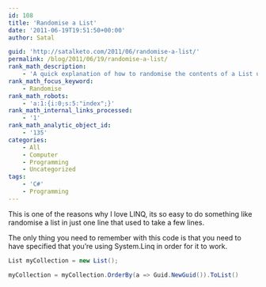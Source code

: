 ```yaml
---
id: 108
title: 'Randomise a List'
date: '2011-06-19T19:51:50+00:00'
author: Satal

guid: 'http://satalketo.com/2011/06/randomise-a-list/'
permalink: /blog/2011/06/19/randomise-a-list/
rank_math_description:
    - 'A quick explanation of how to randomise the contents of a List using LINQ'
rank_math_focus_keyword:
    - Randomise
rank_math_robots:
    - 'a:1:{i:0;s:5:"index";}'
rank_math_internal_links_processed:
    - '1'
rank_math_analytic_object_id:
    - '135'
categories:
    - All
    - Computer
    - Programming
    - Uncategorized
tags:
    - 'C#'
    - Programming
---
```


This is one of the reasons why I love LINQ, its so easy to do something like randomise a list in just one line that used to take a few lines.

The only thing you need to remember with this code is that you need to have specified that you’re using System.Linq in order for it to work.

```csharp
List myCollection = new List();

myCollection = myCollection.OrderBy(a => Guid.NewGuid()).ToList()
```